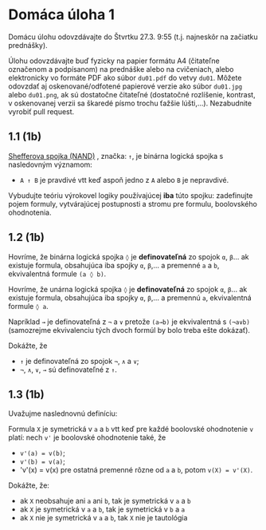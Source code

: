 Domáca úloha 1
==============

Domácu úlohu odovzdávajte do Štvrtku 27.3. 9:55 (t.j. najneskôr
na začiatku prednášky).

Úlohu odovzdávajte buď fyzicky na papier formátu A4 (čitateľne označenom a
podpísanom) na prednáške alebo na cvičeniach, alebo elektronicky vo formáte PDF
ako súbor `du01.pdf` do vetvy `du01`.  Môžete odovzdať aj oskenované/odfotené
papierové verzie ako súbor `du01.jpg` alebo `du01.png`, ak sú dostatočne čitateľné
(dostatočné rozlíšenie, kontrast, v oskenovanej verzii sa škaredé písmo trochu
ťažšie lúšti,...). Nezabudnite vyrobiť pull request.

## 1.1 (1b)

[Shefferova spojka (NAND)](http://en.wikipedia.org/wiki/Sheffer_stroke)
, značka: `↑`, je binárna logická spojka s nasledovným významom:
* `A ↑ B` je pravdivé vtt keď aspoň jedno z `A`  alebo `B` je nepravdivé.

Vybudujte teóriu výrokovel logiky používajúcej **iba** túto spojku: zadefinujte pojem
formuly, vytvárajúcej postupnosti a stromu pre formulu, boolovského ohodnotenia.

## 1.2 (1b)

Hovríme, že binárna logická spojka <code>&loz;</code> je **definovateľná** zo spojok
<code>&alpha;</code>, <code>&beta;</code>... ak existuje formula, obsahujúca iba
spojky <code>&alpha;</code>, <code>&beta;</code>,... a premenné `a` a `b`, ekvivalentná
formule <code>(a &loz; b)</code>.

Hovríme, že unárna logická spojka <code>&loz;</code> je **definovateľná** zo spojok
<code>&alpha;</code>, <code>&beta;</code>... ak existuje formula, obsahujúca iba
spojky <code>&alpha;</code>, <code>&beta;</code>,... a premennú `a`, ekvivalentná
formule <code>&loz; a</code>.

Napríklad <code>&rarr;</code> je definovateľná z <code>&not;</code> a <code>&or;</code> pretože
<code>(a&rarr;b)</code> je  ekvivalentná s <code>(&not;a&or;b)</code> (samozrejme ekvivalenciu
tých dvoch formúl by bolo treba ešte dokázať).

Dokážte, že
  * `↑` je definovateľná zo spojok <code>&not;</code>, <code>&and;</code> a <code>&or;</code>;
  * <code>&not;</code>, <code>&and;</code>, <code>&or;</code>, <code>&rarr;</code> sú definovateľné
    z `↑`.

## 1.3 (1b)

Uvažujme naslednovnú definíciu:

Formula `X` je symetrická v `a` a `b` vtt keď pre každé boolovské ohodnotenie `v` platí:
nech `v'` je boolovské ohodnotenie také, že
* `v'(a) = v(b)`;
* `v'(b) = v(a)`;
* 'v'(x) = v(x) pre ostatná premenné rôzne od `a` a `b`,
potom `v(X) = v'(X)`.

Dokážte,  že:
* ak `X` neobsahuje ani `a` ani `b`, tak je symetrická v `a` a `b`
* ak `X` je symetrická v `a` a `b`, tak je symetrická v `b` a `a`
* ak `X` nie je symetrická v `a` a `b`, tak `X` nie je tautológia

